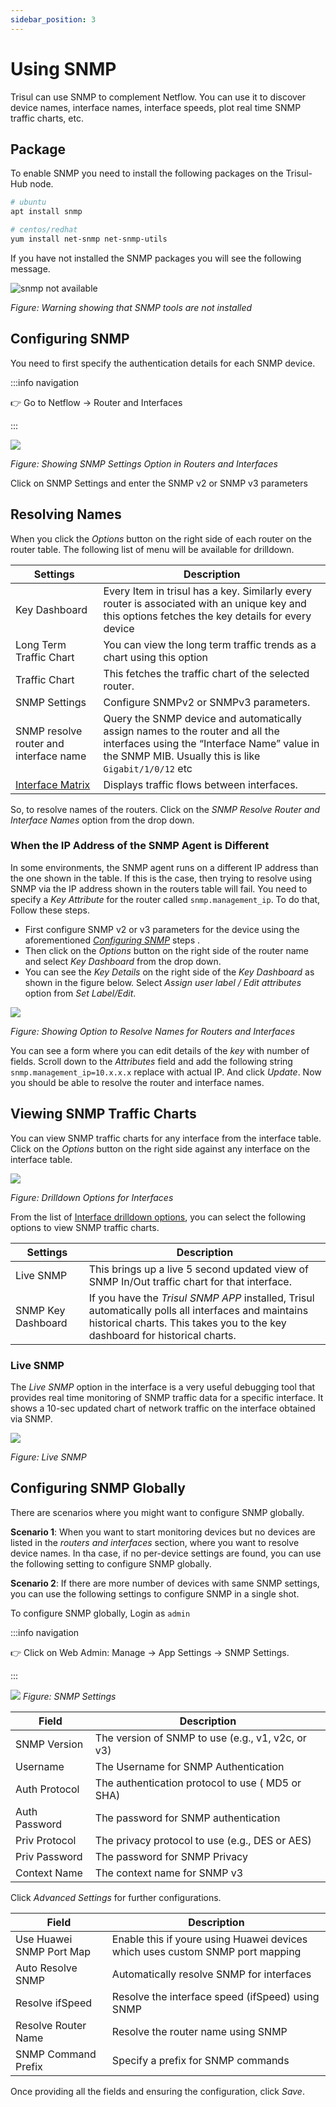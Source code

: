 ```yaml
---
sidebar_position: 3
---
```


# Using SNMP

Trisul can use SNMP to complement Netflow. You can use it to discover device names, interface names, interface speeds, plot real time SNMP traffic charts, etc.


## Package

To enable SNMP you need to install the following packages on the Trisul-Hub node.

```bash
# ubuntu
apt install snmp

# centos/redhat
yum install net-snmp net-snmp-utils 
```

If you have not installed the SNMP packages you will see the following message.

![snmp not available](images/snmpnotinstall.png)

*Figure: Warning showing that SNMP tools are not installed*

## Configuring SNMP

You need to first specify the authentication details for each SNMP device.  

:::info navigation

:point_right: Go to Netflow &rarr; Router and Interfaces

:::

![](images/snmp_settings.png)

*Figure: Showing SNMP Settings Option in Routers and Interfaces*

Click on SNMP Settings and enter the SNMP v2 or SNMP v3 parameters

## Resolving Names

When you click the *Options* button on the right side of each router on the router table. The following list of menu will be available for drilldown.

| Settings                               | Description                                                        |
| -------------------------------------- | ------------------------------------------------------------------ |
| Key Dashboard                          | Every Item in trisul has a key. Similarly every router is associated with an unique key and this options fetches the key details for every device                                     |
| Long Term Traffic Chart                        | You can view the long term traffic trends as a chart using this option                                                                                                                |
| Traffic Chart | This fetches the traffic chart of the selected router.                                                                                          |
| SNMP Settings                          | Configure SNMPv2 or SNMPv3 parameters.                                                                                                                                                |
| SNMP resolve router and interface name | Query the SNMP device and automatically assign names to the router and all the interfaces using the “Interface Name” value in the SNMP MIB. Usually this is like `Gigabit/1/0/12` etc |
| [Interface Matrix](/docs/ug/netflow/drilldown#interface-traffic-matrix--chord-diagram) | Displays traffic flows between interfaces.                                                                                          |

So, to resolve names of the routers. Click on the *SNMP Resolve Router and Interface Names* option from the drop down.

### When the IP Address of the SNMP Agent is Different

In some environments, the SNMP agent runs on a different IP address than
the one shown in the table. If this is the case, then trying to resolve
using SNMP via the IP address shown in the routers table will fail. You
need to specify a *Key Attribute* for the router called
`snmp.management_ip`. To do that, Follow these steps.

- First configure SNMP v2 or v3 parameters for the device using the aforementioned [*Configuring SNMP*](/docs/ug/netflow/snmp#configuring-snmp) steps .
- Then click on the *Options* button on the right side of the router name and select *Key Dashboard* from the drop down.
- You can see the *Key Details* on the right side of the *Key Dashboard* as shown in the figure below. Select *Assign user label / Edit attributes* option from *Set Label/Edit*.

![](images/snmp_edit_label.png)

*Figure: Showing Option to Resolve Names for Routers and Interfaces*

You can see a form where you can edit details of the *key* with number of fields. Scroll down to the *Attributes* field and add the following string `snmp.management_ip=10.x.x.x` replace with actual IP. And click *Update*.
Now you should be able to resolve the router and interface names.

## Viewing SNMP Traffic Charts

You can view SNMP traffic charts for any interface from the interface table. Click on the *Options* button on the right side against any interface on the interface table.

![](images/router_interface_options.png)

*Figure: Drilldown Options for Interfaces*

From the list of [Interface drilldown options](/docs/ug/netflow/routers_and_interfaces#drilldown-from-the-interfaces-table), you can select the following options to view SNMP traffic charts. 

| Settings           | Description                                                                                |
| ------------------ | ------------------------------------------------------------------------------------------ |
| Live SNMP          | This brings up a live 5 second updated view of SNMP In/Out traffic chart for that interface.                                                                                       |
| SNMP Key Dashboard | If you have the *Trisul SNMP APP* installed, Trisul automatically polls all interfaces and maintains historical charts. This takes you to the key dashboard for historical charts. |


### Live SNMP

The *Live SNMP* option in the interface is a very useful debugging tool that provides real time monitoring of SNMP traffic data for a specific interface. It shows a 10-sec updated chart of network traffic on the interface obtained via SNMP.

![](images/live_snmp.png)

*Figure: Live SNMP*

## Configuring SNMP Globally

There are scenarios where you might want to configure SNMP globally. 

**Scenario 1**: When you want to start monitoring devices but no devices are listed in the *routers and interfaces* section, where you want to resolve device names. In tha case, if no per-device settings are found, you can use the following setting to configure SNMP globally. 

**Scenario 2**: If there are more number of devices with same SNMP settings, you can use the following settings to configure SNMP in a single shot.

To configure SNMP globally, Login as `admin`

:::info navigation

:point_right: Click on Web Admin: Manage &rarr; App Settings &rarr; SNMP Settings.

:::

![](images/globalsnmp.png)
*Figure: SNMP Settings*    

| Field | Description |
|-------------------------------|--------------------------------------------------------------------------------|
| SNMP Version | The version of SNMP to use (e.g., v1, v2c, or v3)                                               |
| Username | The Username for SNMP Authentication                                                                |
| Auth Protocol | The authentication protocol to use ( MD5 or SHA)                                               |
| Auth Password | The password for SNMP authentication                                                           |
| Priv Protocol | The privacy protocol to use (e.g., DES or AES)                                                 |
| Priv Password | The password for SNMP Privacy                                                                  |
| Context Name  | The context name for SNMP v3                                                                   |

Click *Advanced Settings* for further configurations.

| Field | Description |
|-------------------------------|--------------------------------------------------------------------------------|
| Use Huawei SNMP Port Map | Enable this if youre using Huawei devices which uses custom SNMP port mapping       |
| Auto Resolve SNMP | Automatically resolve SNMP for interfaces                                                  |
| Resolve ifSpeed | Resolve the interface speed (ifSpeed) using SNMP                                             |
| Resolve Router Name | Resolve the router name using SNMP                                                       |
| SNMP Command Prefix | Specify a prefix for SNMP commands                                                       |

Once providing all the fields and ensuring the configuration, click *Save*.